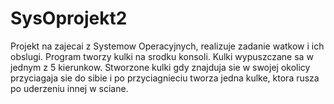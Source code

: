 # SysOprojekt2
Projekt na zajecai z Systemow Operacyjnych, realizuje zadanie watkow i ich obslugi. 
Program tworzy kulki na srodku konsoli. Kulki wypuszczane sa w jednym z 5 kierunkow. Stworzone kulki gdy znajduja sie w swojej okolicy przyciagaja sie do sibie i po przyciagnieciu tworza jedna kulke, ktora rusza po uderzeniu innej w sciane. 
